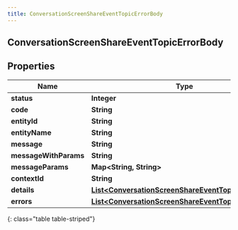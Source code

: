 ```yaml
---
title: ConversationScreenShareEventTopicErrorBody
---
```

## ConversationScreenShareEventTopicErrorBody


## Properties

| Name | Type | Description | Notes |
| ------------ | ------------- | ------------- | ------------- |
| **status** | **Integer** |  |  [optional] |
| **code** | **String** |  |  [optional] |
| **entityId** | **String** |  |  [optional] |
| **entityName** | **String** |  |  [optional] |
| **message** | **String** |  |  [optional] |
| **messageWithParams** | **String** |  |  [optional] |
| **messageParams** | **Map&lt;String, String&gt;** |  |  [optional] |
| **contextId** | **String** |  |  [optional] |
| **details** | [**List&lt;ConversationScreenShareEventTopicDetail&gt;**](ConversationScreenShareEventTopicDetail.html) |  |  [optional] |
| **errors** | [**List&lt;ConversationScreenShareEventTopicErrorBody&gt;**](ConversationScreenShareEventTopicErrorBody.html) |  |  [optional] |
{: class="table table-striped"}



